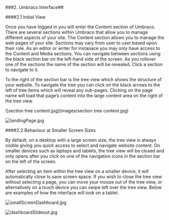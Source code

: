 ###2. Umbraco Interface##


####2.1 Initial View

Once you have logged  in you will enter  the Content section of Umbraco. There are several  sections within Umbraco that  allow you to manage different  aspects of your site. The Content section allows you to manage the web pages of your site. Sections may vary from user  to user  based upon  their role. As an editor or writer for instanace you may only have access to the Content and Media sections. You can  navigate between sections using  the black section bar on the left-hand  side of the screen. As you rollover one of the sections the name of the section will be revealed.  Click a section to navigate to it.

To the right of the section bar is the tree view which shows the structure of your website. To navigate the tree you can  click on the black arrows to the left of tree items which will reveal any sub-pages. Clicking on the
page  name will load that  page’s content into the large content area  on the right of the tree view.

![section tree content.jpg](images/section tree content.jpg)

![landingPage.jpg](images/landingPage.jpg) 

####2.2  Behaviour at Smaller  Screen Sizes

By default, on a desktop with a large screen size, the tree view is always  visible giving you quick access
to select and navigate website content. On smaller  devices such  as laptops and tablets, the tree view will be closed and only opens after  you click on one of the navigation icons  in the section bar on the left of the screen.

After selecting an item within the tree view on a smaller  device, it will automatically close  to save  screen space. If you wish to close  the tree view without  selecting a page, you can  move your mouse out of the tree view, or alternatively on a touch  device you can  swipe  left over the tree view. Below are examples of how the interface will look on a tablet.
    
![smallScreenDashboard.jpg](images/smallScreenDashboard.jpg)

![dashboardSlideout.jpg](images/dashboardSlideout.jpg)